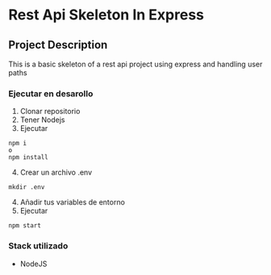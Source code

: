 # Rest Api Skeleton In Express

## Project Description
This is a basic skeleton of a rest api project using express and handling user paths

### Ejecutar en desarollo
1. Clonar repositorio
2. Tener Nodejs
3. Ejecutar
```
npm i
o
npm install
```
4. Crear un archivo .env
```
mkdir .env
```
4. Añadir tus variables de entorno
5. Ejecutar
```
npm start
```

### Stack utilizado
* NodeJS